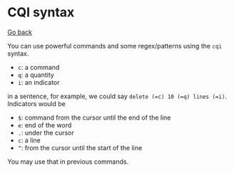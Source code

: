 # CQI syntax

[Go back](..#-and-now-mastering-it)

You can use powerful commands and some regex/patterns using the `cqi` syntax.

* `c`: a command
* `q`: a quantity
* `i`: an indicator

in a sentence, for example, we could say `delete (=c) 10 (=q) lines (=i)`. Indicators would be

* `$`: command from the cursor until the end of the line
* `e`: end of the word
* `.`: under the cursor
* `c`: a line
* `^`: from the cursor until the start of the line

You may use that in previous commands.